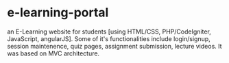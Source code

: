 # e-learning-portal
an E-Learning website for students [using HTML/CSS, PHP/CodeIgniter, JavaScript, angularJS]. Some of it's functionalities include login/signup, session maintenence, quiz pages, assignment submission, lecture videos. It was based on MVC architecture.
